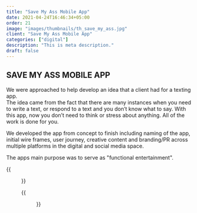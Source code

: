 ```yaml
---
title: "Save My Ass Mobile App"
date: 2021-04-24T16:46:34+05:00
order: 21
image: "images/thumbnails/th_save_my_ass.jpg"
client: "Save My Ass Mobile App"
categories: ["digital"]
description: "This is meta description."
draft: false
---
```


## SAVE MY ASS MOBILE APP

We were approached to help develop an idea that a client had for a texting app.  
The idea came from the fact that there are many instances when you need to write a text, or respond to a text and you don’t know what to say. With this app, now you don’t need to think or stress about anything. All of the work is done for you.

We developed the app from concept to finish including naming of the app, initial wire frames, user journey, creative content and branding/PR across multiple platforms in the digital and social media space.

The apps main purpose was to serve as "functional entertainment".

{{<figure src="/images/portfolio/save_my_ass/iphone5-template-small_appstore.jpg">}}

{{<figure src="/images/portfolio/save_my_ass/Screen%20shot%202015-11-15%20at%2011.16.41%20PM.jpg">}}

